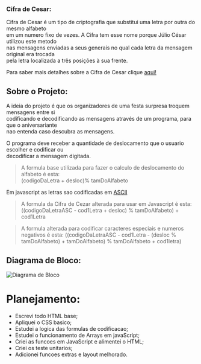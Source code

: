 ### Cifra de Cesar:

Cifra de Cesar é um tipo de criptografia que substitui uma letra por outra do mesmo alfabeto  
em um numero fixo de vezes. A Cifra tem esse nome porque Júlio César utilizou este metodo   
nas mensagens enviadas a seus generais no qual cada letra da mensagem original era trocada     
pela letra localizada a três posições à sua frente.

Para saber mais detalhes sobre a Cifra de Cesar clique [aqui!](https://pt.wikipedia.org/wiki/Cifra_de_C%C3%A9sar)  

## Sobre o Projeto: 

A ideia do projeto é que os organizadores de uma festa surpresa troquem mensagens entre si     
codificando e decodificando as mensagens através de um programa, para que o aniversariante   
nao entenda caso descubra as mensagens.  

O programa deve receber a quantidade de deslocamento que o usuario escolher e codificar ou  
decodificar a mensagem digitada.    

> A formula base utilizada para fazer o calculo de deslocamento do alfabeto é esta:    
> (codigoDaLetra + desloc)% tamDoAlfabeto  


Em javascript as letras sao codificadas em [ASCII](http://www.bosontreinamentos.com.br/hardware/tabela-ascii/)   

> A formula da Cifra de Cezar alterada para usar em Javascript é esta:
> ((codigoDaLetraASC - cod1Letra + desloc) % tamDoAlfabeto) + cod1Letra

> A formula alterada para codificar caracteres especiais e numeros negativos é esta:
> ((codigoDaLetraASC - cod1Letra - (desloc % tamDoAlfabeto) + tamDoAlfabeto) % tamDoAlfabeto + cod1letra)
  
## Diagrama de Bloco:

![Diagrama de Bloco](https://github.com/faalbuquerque/caesar-cipher/blob/master/src/images/diagramadebloco.jpg)


# Planejamento:

* Escrevi todo HTML base;
* Apliquei o CSS basico;
* Estudei a logica das formulas de codificacao;
* Estudei o funcionamento de Arrays em javaScript;
* Criei as funcoes em JavaScript e alimentei o HTML;
* Criei os teste unitarios;
* Adicionei funcoes extras e layout melhorado.






